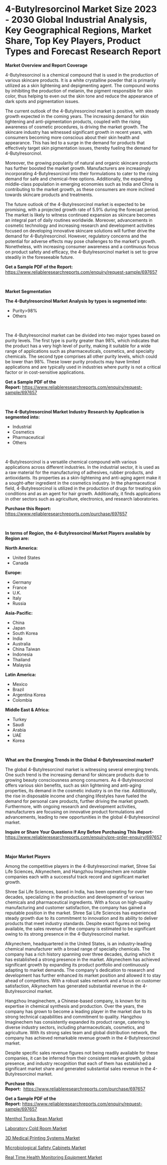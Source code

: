 <p><h1>4-Butylresorcinol Market Size 2023 - 2030 Global Industrial Analysis, Key Geographical Regions, Market Share, Top Key Players, Product Types and Forecast Research Report</h1></p><p><strong>Market Overview and Report Coverage</strong></p>
<p><p>4-Butylresorcinol is a chemical compound that is used in the production of various skincare products. It is a white crystalline powder that is primarily utilized as a skin lightening and depigmenting agent. The compound works by inhibiting the production of melanin, the pigment responsible for skin color, thus helping to even out the skin tone and reduce the appearance of dark spots and pigmentation issues.</p><p>The current outlook of the 4-Butylresorcinol market is positive, with steady growth expected in the coming years. The increasing demand for skin lightening and anti-pigmentation products, coupled with the rising awareness of cosmetic procedures, is driving the market growth. The skincare industry has witnessed significant growth in recent years, with consumers becoming more conscious about their skin health and appearance. This has led to a surge in the demand for products that effectively target skin pigmentation issues, thereby fueling the demand for 4-Butylresorcinol.</p><p>Moreover, the growing popularity of natural and organic skincare products has further boosted the market growth. Manufacturers are increasingly incorporating 4-Butylresorcinol into their formulations to cater to the rising demand for safe and chemical-free options. Additionally, the expanding middle-class population in emerging economies such as India and China is contributing to the market growth, as these consumers are more inclined towards skincare products and treatments.</p><p>The future outlook of the 4-Butylresorcinol market is expected to be promising, with a projected growth rate of 5.9% during the forecast period. The market is likely to witness continued expansion as skincare becomes an integral part of daily routines worldwide. Moreover, advancements in cosmetic technology and increasing research and development activities focused on developing innovative skincare solutions will further drive the demand for 4-Butylresorcinol. However, regulatory concerns and the potential for adverse effects may pose challenges to the market's growth. Nonetheless, with increasing consumer awareness and a continuous focus on product safety and efficacy, the 4-Butylresorcinol market is set to grow steadily in the foreseeable future.</p></p>
<p><strong>Get a Sample PDF of the Report:</strong> <a href="https://www.reliableresearchreports.com/enquiry/request-sample/697657">https://www.reliableresearchreports.com/enquiry/request-sample/697657</a></p>
<p>&nbsp;</p>
<p><strong>Market Segmentation</strong></p>
<p><strong>The 4-Butylresorcinol Market Analysis by types is segmented into:</strong></p>
<p><ul><li>Purity>98%</li><li>Others</li></ul></p>
<p>&nbsp;</p>
<p><p>The 4-Butylresorcinol market can be divided into two major types based on purity levels. The first type is purity greater than 98%, which indicates that the product has a very high level of purity, making it suitable for a wide range of applications such as pharmaceuticals, cosmetics, and specialty chemicals. The second type comprises all other purity levels, which could be lower than 98%. These lower purity products may have limited applications and are typically used in industries where purity is not a critical factor or in cost-sensitive applications.</p></p>
<p><strong>Get a Sample PDF of the Report:</strong>&nbsp;<a href="https://www.reliableresearchreports.com/enquiry/request-sample/697657">https://www.reliableresearchreports.com/enquiry/request-sample/697657</a></p>
<p>&nbsp;</p>
<p><strong>The 4-Butylresorcinol Market Industry Research by Application is segmented into:</strong></p>
<p><ul><li>Industrial</li><li>Cosmetics</li><li>Pharmaceutical</li><li>Others</li></ul></p>
<p>&nbsp;</p>
<p><p>4-Butylresorcinol is a versatile chemical compound with various applications across different industries. In the industrial sector, it is used as a raw material for the manufacturing of adhesives, rubber products, and antioxidants. Its properties as a skin-lightening and anti-aging agent make it a sought-after ingredient in the cosmetics industry. In the pharmaceutical field, 4-Butylresorcinol is utilized in the production of drugs for treating skin conditions and as an agent for hair growth. Additionally, it finds applications in other sectors such as agriculture, electronics, and research laboratories.</p></p>
<p><strong>Purchase this Report:</strong>&nbsp; <a href="https://www.reliableresearchreports.com/purchase/697657">https://www.reliableresearchreports.com/purchase/697657</a></p>
<p>&nbsp;</p>
<p><strong>In terms of Region, the 4-Butylresorcinol Market Players available by Region are:</strong></p>
<p>
    <p> <strong> North America: </strong>
        <ul>
            <li>United States</li>
            <li>Canada</li>
        </ul>
        </p> 
    <p> <strong> Europe: </strong>
        <ul>
            <li>Germany</li>
            <li>France</li>
            <li>U.K.</li>
            <li>Italy</li>
            <li>Russia</li>
        </ul>
        </p> 
    <p> <strong> Asia-Pacific: </strong>
        <ul>
            <li>China</li>
            <li>Japan</li>
            <li>South Korea</li>
            <li>India</li>
            <li>Australia</li>
            <li>China Taiwan</li>
            <li>Indonesia</li>
            <li>Thailand</li>
            <li>Malaysia</li>
        </ul>
        </p> 
    <p> <strong> Latin America: </strong>
        <ul>
            <li>Mexico</li>
            <li>Brazil</li>
            <li>Argentina Korea</li>
            <li>Colombia</li>
        </ul>
        </p> 
    <p> <strong> Middle East & Africa: </strong>
        <ul>
            <li>Turkey</li>
            <li>Saudi</li>
            <li>Arabia</li>
            <li>UAE</li>
            <li>Korea</li>
        </ul>
    </p>
    </p>
<p>&nbsp;</p>
<p><strong>What are the Emerging Trends in the Global 4-Butylresorcinol market?</strong></p>
<p><p>The global 4-Butylresorcinol market is witnessing several emerging trends. One such trend is the increasing demand for skincare products due to growing beauty consciousness among consumers. As 4-Butylresorcinol offers various skin benefits, such as skin lightening and anti-aging properties, its demand in the cosmetic industry is on the rise. Additionally, the rise in disposable income and changing lifestyles have fueled the demand for personal care products, further driving the market growth. Furthermore, with ongoing research and development activities, manufacturers are focusing on innovative product formulations and advancements, leading to new opportunities in the global 4-Butylresorcinol market.</p></p>
<p><strong>Inquire or Share Your Questions If Any Before Purchasing This Report</strong>- <a href="https://www.reliableresearchreports.com/enquiry/pre-order-enquiry/697657">https://www.reliableresearchreports.com/enquiry/pre-order-enquiry/697657</a></p>
<p>&nbsp;</p>
<p><strong>Major Market Players</strong></p>
<p><p>Among the competitive players in the 4-Butylresorcinol market, Shree Sai Life Sciences, Alkynechem, and Hangzhou Imaginechem are notable companies each with a successful track record and significant market growth.</p><p>Shree Sai Life Sciences, based in India, has been operating for over two decades, specializing in the production and development of various chemicals and pharmaceutical ingredients. With a focus on high-quality manufacturing and customer satisfaction, the company has gained a reputable position in the market. Shree Sai Life Sciences has experienced steady growth due to its commitment to innovation and its ability to deliver products that meet industry standards. Despite exact figures not being available, the sales revenue of the company is estimated to be significant owing to its strong presence in the 4-Butylresorcinol market.</p><p>Alkynechem, headquartered in the United States, is an industry-leading chemical manufacturer with a broad range of specialty chemicals. The company has a rich history spanning over three decades, during which it has established a strong presence in the market. Alkynechem has achieved significant growth by expanding its product portfolio and continuously adapting to market demands. The company's dedication to research and development has further enhanced its market position and allowed it to stay ahead of competitors. With a robust sales network and a focus on customer satisfaction, Alkynechem has generated substantial revenue in the 4-Butylresorcinol market.</p><p>Hangzhou Imaginechem, a Chinese-based company, is known for its expertise in chemical synthesis and production. Over the years, the company has grown to become a leading player in the market due to its strong technical capabilities and commitment to quality. Hangzhou Imaginechem has consistently expanded its product range, catering to diverse industry sectors, including pharmaceuticals, cosmetics, and agriculture. With its strong sales team and global distribution network, the company has achieved remarkable revenue growth in the 4-Butylresorcinol market.</p><p>Despite specific sales revenue figures not being readily available for these companies, it can be inferred from their consistent market growth, global presence, and industry recognition that each of them has established a significant market share and generated substantial sales revenue in the 4-Butylresorcinol market.</p></p>
<p><strong>Purchase this Report:</strong>&nbsp;&nbsp;<a href="https://www.reliableresearchreports.com/purchase/697657">https://www.reliableresearchreports.com/purchase/697657</a></p>
<p></p>
<p><strong>Get a Sample PDF of the Report:</strong>&nbsp;<a href="https://www.reliableresearchreports.com/enquiry/request-sample/697657">https://www.reliableresearchreports.com/enquiry/request-sample/697657</a></p>
<p><p><a href="https://www.linkedin.com/pulse/menthol-tonka-bean-market-research-report-provides/">Menthol Tonka Bean Market</a></p><p><a href="https://medium.com/@randyrose31/laboratory-cold-room-market-size-cagr-trends-2024-2030-f5f28a3ab7e9">Laboratory Cold Room Market</a></p><p><a href="https://www.linkedin.com/pulse/3d-medical-printing-systems-market-size-share-global/">3D Medical Printing Systems Market</a></p><p><a href="https://medium.com/@dylangilbert65/microbiological-safety-cabinets-market-size-cagr-trends-2024-2030-cb66c0839eb7">Microbiological Safety Cabinets Market</a></p><p><a href="https://www.linkedin.com/pulse/real-time-health-monitoring-equipment-market-insights-players/">Real Time Health Monitoring Equipment Market</a></p></p>